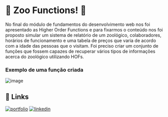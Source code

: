# :zebra: Zoo Functions! :zebra:

No final do módulo de fundamentos do desenvolvimento web nos foi apresentado as Higher Order Functions e para fixarmos o conteúdo nos foi proposto simular um sistema de relatório de um zoológico, colaboradores, horários de funcionamento e uma tabela de preços que varia de acordo com a idade das pessoas que o visitam.
Foi preciso criar um conjunto de funções que fossem capazes de recuperar vários tipos de informações acerca do zoológico utilizando HOFs.

### Exemplo de uma função criada
![image](https://user-images.githubusercontent.com/106452876/208722796-071dedc8-d1fc-44a8-9ed3-d6b78825fd9b.png)


## 🔗 Links
[![portfolio](https://img.shields.io/badge/my_portfolio-000?style=for-the-badge&logo=ko-fi&logoColor=white)](https://joanamds.github.io/#/)
[![linkedin](https://img.shields.io/badge/linkedin-0A66C2?style=for-the-badge&logo=linkedin&logoColor=white)](https://www.linkedin.com/in/dev-joanamds/)

